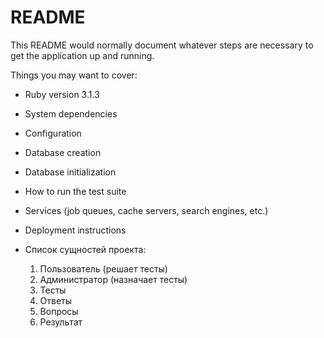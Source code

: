 # README

This README would normally document whatever steps are necessary to get the
application up and running.

Things you may want to cover:

* Ruby version 3.1.3

* System dependencies

* Configuration

* Database creation

* Database initialization

* How to run the test suite

* Services (job queues, cache servers, search engines, etc.)

* Deployment instructions

* Список сущностей проекта:
    1. Пользователь (решает тесты)
    2. Администратор (назначает тесты)
    3. Тесты
    4. Ответы
    5. Вопросы
    6. Результат

